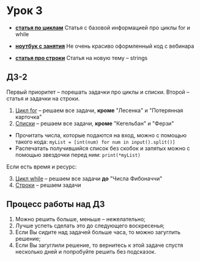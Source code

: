 # Урок 3

- [__статья по циклам__](https://github.com/DSFBL/1_python_public/blob/main/lesson_3/2_loops.ipynb) Статья с базовой информацией про циклы for и while

- [__ноутбук с занятия__](https://github.com/DSFBL/1_python_public/blob/main/lesson_3/2_loops_class.ipynb) Не очень красиво оформленный код с вебинара

- [__статья про строки__](https://github.com/DSFBL/1_python_public/blob/main/lesson_3/3_strings.ipynb) Статья на новую тему – strings

## ДЗ-2

Первый приоритет – порешать задачки про циклы и списки. Второй – статья и задачки на строки.

1. [Цикл for](https://pythontutor.ru/lessons/for_loop/) – решаем все задачи, **кроме** "Лесенка" и "Потерянная карточка"
2. [Списки](https://pythontutor.ru/lessons/lists/) – решаем все задачи, **кроме** "Кегельбан" и "Ферзи"

* Прочитать числа, которые подаются на вход, можно с помощью такого кода: `myList = [int(num) for num in input().split()]`
* Распечатать получившийся список без скобок и запятых можно с помощью звездочки перед ним: `print(*myList)`

Если есть время и ресурс:

3. [Цикл while](https://pythontutor.ru/lessons/while/) – решаем все задачи **до** "Числа Фибоначчи"
4. [Строки](https://pythontutor.ru/lessons/str/) – решаем задачи

## Процесс работы над ДЗ
1. Можно решить больше, меньше – нежелательно;
2. Лучше успеть сделать это до следующего воскресенья;
3. Если Вы сидите над задачей больше часа, то можно загуглить решение;
4. Если Вы загуглили решение, то вернитесь к этой задаче спустя несколько дней и попробуйте решить без подсказок.
